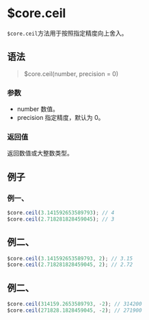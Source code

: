 # $core.ceil

`$core.ceil`方法用于按照指定精度向上舍入。

## 语法

> $core.ceil(number, precision = 0)

### 参数

- number 数值。
- precision 指定精度，默认为 0。

### 返回值

返回数值或大整数类型。

## 例子

### 例一、

```javascript
$core.ceil(3.141592653589793); // 4
$core.ceil(2.718281828459045); // 3
```

## 例二、

```javascript
$core.ceil(3.141592653589793, 2); // 3.15
$core.ceil(2.718281828459045, 2); // 2.72
```

## 例二、

```javascript
$core.ceil(314159.2653589793, -2); // 314200
$core.ceil(271828.1828459045, -2); // 271900
```
